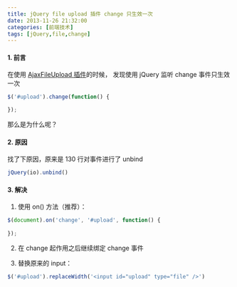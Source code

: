 ```yaml
---
title: jQuery file upload 插件 change 只生效一次
date: 2013-11-26 21:32:00
categories: [前端技术]
tags: [jQuery,file,change]
---
```


#### 1. 前言

在使用 [AjaxFileUpload 插件](http://www.phpletter.com/Demo/AjaxFileUpload-Demo/)的时候，
发现使用 jQuery 监听 change 事件只生效一次
```javascript
$('#upload').change(function() {

});
```
那么是为什么呢？

#### 2. 原因

找了下原因，原来是 130 行对事件进行了 unbind
```javascript
jQuery(io).unbind()
```

#### 3. 解决

1) 使用 on() 方法（推荐）：

```javascript
$(document).on('change', '#upload', function() {
	
});
```

2) 在 change 起作用之后继续绑定 change 事件

3) 替换原来的 input：

```javascript
$('#upload').replaceWidth('<input id="upload" type="file" />')
```